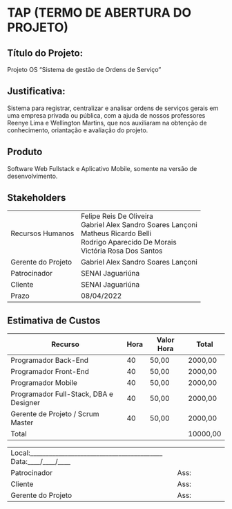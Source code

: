 # TAP (TERMO DE ABERTURA DO PROJETO)

## Título do Projeto:
Projeto OS “Sistema de gestão de Ordens de Serviço”
## Justificativa:
Sistema para registrar, centralizar e analisar ordens de serviços gerais em uma empresa privada ou pública, com a ajuda de nossos professores Reenye Lima e Wellington Martins, que nos auxiliaram na obtenção de conhecimento, oriantação e avaliação do projeto.

## Produto
Software Web Fullstack e Aplicativo Mobile, somente na versão de desenvolvimento.

## Stakeholders

<table>
<tr>
<td>
Recursos Humanos
</td>
<td>
Felipe Reis De Oliveira<br>
Gabriel Alex Sandro Soares Lançoni<br>
Matheus Ricardo Belli<br>
Rodrigo Aparecido De Morais<br>
Victória Rosa Dos Santos<br>
</td>
</tr>
<tr>
<td>
Gerente do Projeto
</td>
<td>
Gabriel Alex Sandro Soares Lançoni
</td>
</tr>
<tr>
<td>
Patrocinador
</td>
<td>
SENAI Jaguariúna
</td>
</tr>
<tr>
<td>
Cliente
</td>
<td>
SENAI Jaguariúna
</td>
</tr>
<tr>
<td>
Prazo
</td>
<td>
08/04/2022
</td>
</tr>
</table>

## Estimativa de Custos
|Recurso|Hora|Valor Hora|Total|
|-|-|-|-|
|Programador Back-End|40|50,00|2000,00|
|Programador Front-End|40|50,00|2000,00|
|Programador Mobile|40|50,00|2000,00|
|Programador Full-Stack, DBA e Designer|40|50,00|2000,00|
|Gerente de Projeto / Scrum Master|40|50,00|2000,00|
|Total|||10000,00|


<table>
<tr>
<td colspan="2">
Local:__________________________________________ Data:____/____/____
</td>
</tr>
<tr>
<td>
Patrocinador
</td>
<td>
Ass:
</td>
</tr>
<tr>
<td>
Cliente
</td>
<td>
Ass:
</td>
</tr>
<tr>
<td>
Gerente do Projeto
</td>
<td>
Ass:
</td>
</tr>
</table>